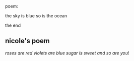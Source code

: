poem:

the sky is blue
so is the ocean

the end

## nicole's poem

*roses are red
violets are blue
sugar is sweet 
and so are you!*
